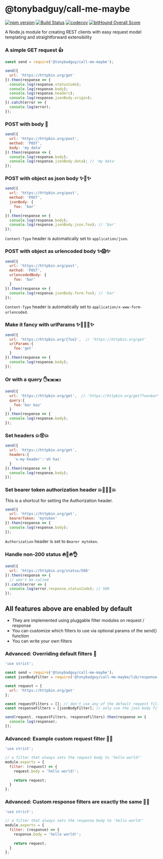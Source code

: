 # @tonybadguy/call-me-maybe

[![npm version](https://badge.fury.io/js/%40tonybadguy%2Fcall-me-maybe.svg)](https://badge.fury.io/js/%40tonybadguy%2Fcall-me-maybe) [![Build Status](https://travis-ci.org/tonybadguy/call-me-maybe.svg?branch=master)](https://travis-ci.org/tonybadguy/call-me-maybe) [![codecov](https://codecov.io/gh/tonybadguy/call-me-maybe/branch/master/graph/badge.svg)](https://codecov.io/gh/tonybadguy/call-me-maybe) [![bitHound Overall Score](https://www.bithound.io/github/tonybadguy/call-me-maybe/badges/score.svg)](https://www.bithound.io/github/tonybadguy/call-me-maybe)

A Node.js module for creating REST clients with easy request model templating and straightforward extensibility

### A simple GET request :+1:
```javascript
const send = require('@tonybadguy/call-me-maybe');

send({
  url: 'https://httpbin.org/get'
}).then(response => {
  console.log(response.statusCode);
  console.log(response.body);
  console.log(response.headers);
  console.log(response.jsonBody.origin);
}).catch(error => {
  console.log(error);
});
```

### POST with body :sparkling_heart:
```javascript
send({
  url: 'https://httpbin.org/post',
  method: 'POST',
  body: 'my data'
}).then(response => {
  console.log(response.body);
  console.log(response.jsonBody.data); // 'my data'
});
```

### POST with object as json body :sparkles::sparkling_heart::sparkles:
```javascript
send({
  url: 'https://httpbin.org/post',
  method: 'POST',
  jsonBody: {
    foo: 'bar'
  }
}).then(response => {
  console.log(response.body);
  console.log(response.jsonBody.json.foo); // 'bar'
});
```

```Content-Type``` header is automatically set to ```application/json```.

### POST with object as urlencoded body :sparkles::scream::sparkles:
```javascript
send({
  url: 'https://httpbin.org/post',
  method: 'POST',
  urlencodedBody: {
    foo: 'bar'
  }
}).then(response => {
  console.log(response.jsonBody.form.foo); // 'bar'
});
```
```Content-Type``` header is automatically set to ```application/x-www-form-urlencoded```.

### Make it fancy with urlParams :sparkles::sparkling_heart::scream::sparkling_heart::sparkles:
```javascript
send({
  url: 'https://httpbin.org/{foo}',  // 'https://httpbin.org/get'
  urlParams:{
    foo:'get'
  }
}).then(response => {
  console.log(response.body);
});
```

### Or with a query :hand::dollar::dollar::dollar:
```javascript
send({
  url: 'https://httpbin.org/get',  // 'https://httpbin.org/get?foo=bar%20baz'
  query:{
    foo:'bar baz'
  }
}).then(response => {
  console.log(response.body);
});
```

### Set headers :collision::dizzy_face::collision:
```javascript
send({
  url: 'https://httpbin.org/get',
  headers:{
    'x-my-header':'oh hai'
  }
}).then(response => {
  console.log(response.body);
});
```

### Set bearer token authorization header :collision::revolving_hearts::dizzy_face::revolving_hearts::collision:
This is a shortcut for setting the Authorization header.

```javascript
send({
  url: 'https://httpbin.org/get',
  bearerToken: 'mytoken'
}).then(response => {
  console.log(response.body);
});
```

```Authorization``` header is set to ```Bearer mytoken```.

### Handle non-200 status :fire::poop::fire::ok_hand:
```javascript
send({
  url: 'https://httpbin.org/status/500'
}).then(response => {
  // won't be called
}).catch(error => {
  console.log(error.response.statusCode); // 500
});
```

## All features above are enabled by default

* They are implemented using pluggable filter modules on request / response
* You can customize which filters to use via optional params of the send() function
* You can write your own filters

### Advanced: Overriding default filters :rocket:
```javascript
'use strict';

const send = require('@tonybadguy/call-me-maybe');
const jsonBodyFilter = require('@tonybadguy/call-me-maybe/lib/response-filters/json-body');

const request = {
  url: 'https://httpbin.org/get'
};

const requestFilters = []; // don't use any of the default request filters
const responseFilters = [jsonBodyFilter]; // only use the json body filter

send(request, requestFilters, responseFilters).then(response => {
  console.log(response);
});
```

### Advanced: Example custom request filter :rocket::rocket:
```javascript
'use strict';

// a filter that always sets the request body to 'hello world!'
module.exports = {
  filter: (request) => {
    request.body = 'hello world!';
  
    return request;
  }
};
```

### Advanced: Custom response filters are exactly the same :rocket::rocket:
```javascript
'use strict';

// a filter that always sets the response body to 'hello world!'
module.exports = {
  filter: (response) => {
    response.body = 'hello world!';
  
    return request;
  }
};
```
